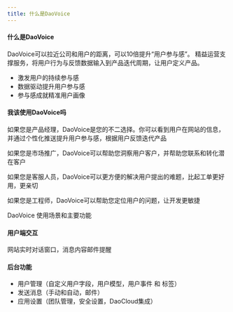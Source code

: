 ```yaml
---
title: 什么是DaoVoice
---
```


#### 什么是DaoVoice

DaoVoice可以拉近公司和用户的距离，可以10倍提升“用户参与感”。
精益运营支撑服务，将用户行为与反馈数据输入到产品迭代周期，让用户定义产品。


* 激发用户的持续参与感
* 数据驱动提升用户参与感
* 参与感成就精准用户画像


#### 我该使用DaoVoice吗

如果您是产品经理，DaoVoice是您的不二选择。你可以看到用户在网站的信息，并通过个性化推送提升用户参与感，根据用户反馈迭代产品

如果您是市场推广，DaoVoice可以帮助您洞察用户客户，并帮助您联系和转化潜在客户

如果您是客服人员，DaoVoice可以更方便的解决用户提出的难题，比起工单更好用，更亲切

如果您是工程师，DaoVoice可以帮助您定位用户的问题，让开发更敏捷

DaoVoice 使用场景和主要功能

#### 用户端交互

网站实时对话窗口，消息内容邮件提醒

#### 后台功能

+ 用户管理（自定义用户字段，用户模型，用户事件 和 标签）
+ 发送消息（手动和自动，邮件）
+ 应用设置（团队管理，安全设置，DaoCloud集成）
